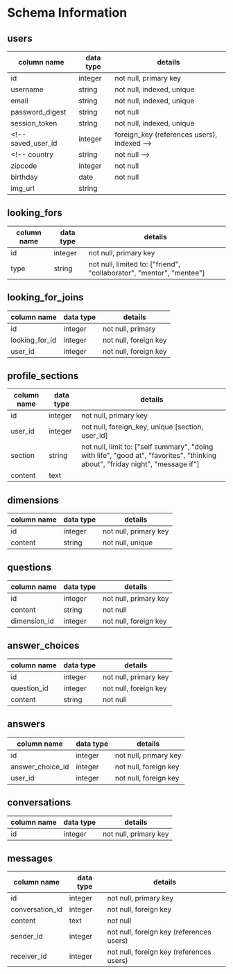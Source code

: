 # Schema Information

## users
column name     | data type | details
----------------|-----------|-----------------------
id              | integer   | not null, primary key
username        | string    | not null, indexed, unique
email           | string    | not null, indexed, unique
password_digest | string    | not null
session_token   | string    | not null, indexed, unique
<!-- saved_user_id   | integer   | foreign_key (references users), indexed -->
<!-- country         | string    | not null -->
zipcode         | integer   | not null
birthday        | date      | not null
img_url         | string    |

## looking_fors
column name     | data type | details
----------------|-----------|-----------------------
id              | integer   | not null, primary key
type            | string    | not null, limited to: ["friend", "collaborator", "mentor", "mentee"]

## looking_for_joins
column name     | data type | details
----------------|-----------|-----------------------
id              | integer   | not null, primary
looking_for_id  | integer   | not null, foreign key
user_id         | integer   | not null, foreign key

## profile_sections
column name     | data type | details
----------------|-----------|-----------------------
id              | integer   | not null, primary key
user_id         | integer   | not null, foreign_key, unique [section, user_id]
section         | string    | not null, limit to: ["self summary", "doing with life", "good at", "favorites", "thinking about", "friday night", "message if"]
content         | text      |

## dimensions
column name     | data type | details
----------------|-----------|-----------------------
id              | integer   | not null, primary key
content         | string    | not null, unique

## questions
column name     | data type | details
----------------|-----------|-----------------------
id              | integer   | not null, primary key
content         | string    | not null
dimension_id    | integer   | not null, foreign key

## answer_choices
column name     | data type | details
----------------|-----------|-----------------------
id              | integer   | not null, primary key
question_id     | integer   | not null, foreign key
content         | string    | not null

## answers
column name     | data type | details
----------------|-----------|-----------------------
id              | integer   | not null, primary key
answer_choice_id| integer   | not null, foreign key
user_id         | integer   | not null, foreign key

## conversations
column name | data type | details
------------|-----------|-----------------------
id          | integer   | not null, primary key

## messages
column name | data type | details
------------|-----------|-----------------------
id          | integer   | not null, primary key
conversation_id | integer | not null, foreign key
content     | text      | not null
sender_id   | integer   | not null, foreign key (references users)
receiver_id   | integer   | not null, foreign key (references users)
